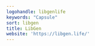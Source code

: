 ```yaml
---
logohandle: libgenlife
keywords: "Capsule"
sort: libgen
title: LibGen
website: 'https://libgen.life/'
---
```

